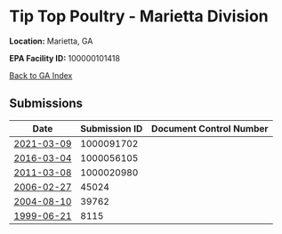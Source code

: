 # Tip Top Poultry - Marietta Division

**Location:** Marietta, GA

**EPA Facility ID:** 100000101418

[Back to GA Index](../../index.md)

## Submissions

| Date | Submission ID | Document Control Number |
|------|--------------|-------------------------|
| [2021-03-09](submissions/1000091702.md) | 1000091702 |  |
| [2016-03-04](submissions/1000056105.md) | 1000056105 |  |
| [2011-03-08](submissions/1000020980.md) | 1000020980 |  |
| [2006-02-27](submissions/45024.md) | 45024 |  |
| [2004-08-10](submissions/39762.md) | 39762 |  |
| [1999-06-21](submissions/8115.md) | 8115 |  |
